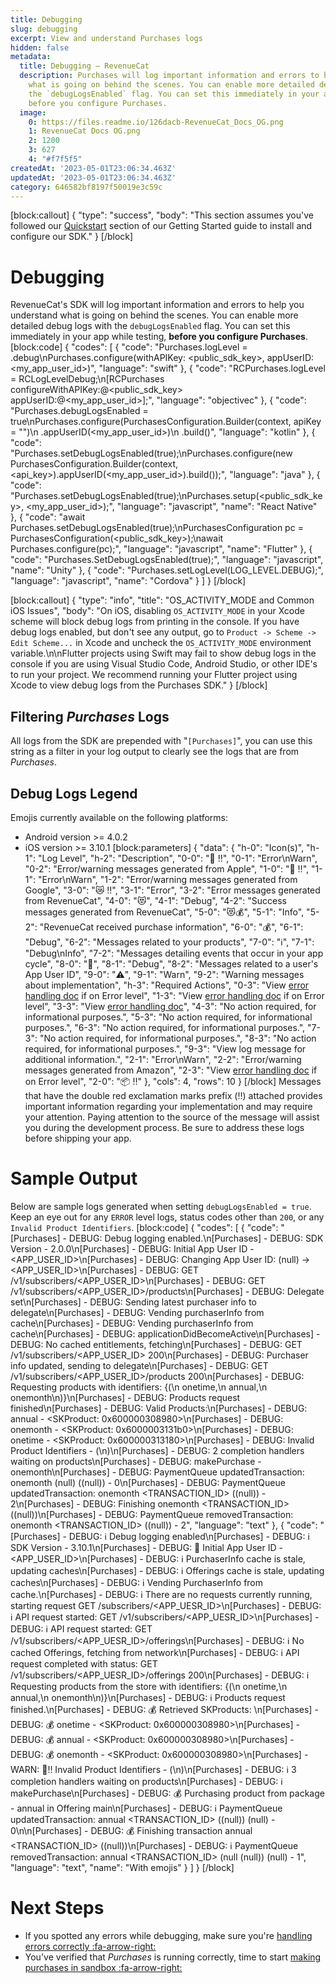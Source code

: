 ```yaml
---
title: Debugging
slug: debugging
excerpt: View and understand Purchases logs
hidden: false
metadata:
  title: Debugging – RevenueCat
  description: Purchases will log important information and errors to help you understand
    what is going on behind the scenes. You can enable more detailed debug logs with
    the `debugLogsEnabled` flag. You can set this immediately in your app while testing,
    before you configure Purchases.
  image:
    0: https://files.readme.io/126dacb-RevenueCat_Docs_OG.png
    1: RevenueCat Docs OG.png
    2: 1200
    3: 627
    4: "#f7f5f5"
createdAt: '2023-05-01T23:06:34.463Z'
updatedAt: '2023-05-01T23:06:34.463Z'
category: 646582bf8197f50019e3c59c
---
```

[block:callout]
{
  "type": "success",
  "body": "This section assumes you've followed our [Quickstart](doc:getting-started-1) section of our Getting Started guide to install and configure our SDK."
}
[/block]
# Debugging

RevenueCat's SDK will log important information and errors to help you understand what is going on behind the scenes. You can enable more detailed debug logs with the `debugLogsEnabled` flag. You can set this immediately in your app while testing, **before you configure Purchases**.
[block:code]
{
  "codes": [
    {
      "code": "Purchases.logLevel = .debug\nPurchases.configure(withAPIKey: <public_sdk_key>, appUserID: <my_app_user_id>)",
      "language": "swift"
    },
    {
      "code": "RCPurchases.logLevel = RCLogLevelDebug;\n[RCPurchases configureWithAPIKey:@<public_sdk_key> appUserID:@<my_app_user_id>];",
      "language": "objectivec"
    },
    {
      "code": "Purchases.debugLogsEnabled = true\nPurchases.configure(PurchasesConfiguration.Builder(context, apiKey = \"\")\n            .appUserID(<my_app_user_id>)\n            .build()",
      "language": "kotlin"
    },
    {
      "code": "Purchases.setDebugLogsEnabled(true);\nPurchases.configure(new PurchasesConfiguration.Builder(context, <api_key>).appUserID(<my_app_user_id>).build());",
      "language": "java"
    },
    {
      "code": "Purchases.setDebugLogsEnabled(true);\nPurchases.setup(<public_sdk_key>, <my_app_user_id>);",
      "language": "javascript",
      "name": "React Native"
    },
    {
      "code": "await Purchases.setDebugLogsEnabled(true);\nPurchasesConfiguration pc = PurchasesConfiguration(<public_sdk_key>);\nawait Purchases.configure(pc);",
      "language": "javascript",
      "name": "Flutter"
    },
    {
      "code": "Purchases.SetDebugLogsEnabled(true);",
      "language": "javascript",
      "name": "Unity"
    },
    {
      "code": "Purchases.setLogLevel(LOG_LEVEL.DEBUG);",
      "language": "javascript",
      "name": "Cordova"
    }
  ]
}
[/block]

[block:callout]
{
  "type": "info",
  "title": "OS_ACTIVITY_MODE and Common iOS Issues",
  "body": "On iOS, disabling `OS_ACTIVITY_MODE` in your Xcode scheme will block debug logs from printing in the console. If you have debug logs enabled, but don't see any output, go to `Product -> Scheme -> Edit Scheme...` in Xcode and uncheck the `OS_ACTIVITY_MODE` environment variable.\n\nFlutter projects using Swift may fail to show debug logs in the console if you are using Visual Studio Code, Android Studio, or other IDE's to run your project. We recommend running your Flutter project using Xcode to view debug logs from the Purchases SDK."
}
[/block]

## Filtering *Purchases* Logs
All logs from the SDK are prepended with "`[Purchases]`", you can use this string as a filter in your log output to clearly see the logs that are from *Purchases*.

## Debug Logs Legend
Emojis currently available on the following platforms:
* Android version >= 4.0.2
* iOS version >= 3.10.1
[block:parameters]
{
  "data": {
    "h-0": "Icon(s)",
    "h-1": "Log Level",
    "h-2": "Description",
    "0-0": "🍎 ‼️",
    "0-1": "Error\nWarn",
    "0-2": "Error/warning messages generated from Apple",
    "1-0": "🤖 ‼️",
    "1-1": "Error\nWarn",
    "1-2": "Error/warning messages generated from Google",
    "3-0": "😿 ‼️",
    "3-1": "Error",
    "3-2": "Error messages generated from RevenueCat",
    "4-0": "😻",
    "4-1": "Debug",
    "4-2": "Success messages generated from RevenueCat",
    "5-0": "😻💰",
    "5-1": "Info",
    "5-2": "RevenueCat received purchase information",
    "6-0": "💰",
    "6-1": "Debug",
    "6-2": "Messages related to your products",
    "7-0": "ℹ️",
    "7-1": "Debug\nInfo",
    "7-2": "Messages detailing events that occur in your app cycle",
    "8-0": "👤",
    "8-1": "Debug",
    "8-2": "Messages related to a user's App User ID",
    "9-0": "⚠️",
    "9-1": "Warn",
    "9-2": "Warning messages about implementation",
    "h-3": "Required Actions",
    "0-3": "View [error handling doc](doc:errors) if on Error level",
    "1-3": "View [error handling doc](doc:errors) if on Error level",
    "3-3": "View [error handling doc](doc:errors)",
    "4-3": "No action required, for informational purposes.",
    "5-3": "No action required, for informational purposes.",
    "6-3": "No action required, for informational purposes.",
    "7-3": "No action required, for informational purposes.",
    "8-3": "No action required, for informational purposes.",
    "9-3": "View log message for additional information.",
    "2-1": "Error\nWarn",
    "2-2": "Error/warning messages generated from Amazon",
    "2-3": "View [error handling doc](doc:errors) if on Error level",
    "2-0": "📦 ‼️"
  },
  "cols": 4,
  "rows": 10
}
[/block]
Messages that have the double red exclamation marks prefix (‼️) attached provides important information regarding your implementation and may require your attention. Paying attention to the source of the message will assist you during the development process. Be sure to address these logs before shipping your app. 

# Sample Output

Below are sample logs generated when setting `debugLogsEnabled = true`. Keep an eye out for any `ERROR` level logs, status codes other than `200`, or any `Invalid Product Identifiers`.
[block:code]
{
  "codes": [
    {
      "code": "[Purchases] - DEBUG: Debug logging enabled.\n[Purchases] - DEBUG: SDK Version - 2.0.0\n[Purchases] - DEBUG: Initial App User ID - <APP_USER_ID>\n[Purchases] - DEBUG: Changing App User ID: (null) -> <APP_USER_ID>\n[Purchases] - DEBUG: GET /v1/subscribers/<APP_USER_ID>\n[Purchases] - DEBUG: GET /v1/subscribers/<APP_USER_ID>/products\n[Purchases] - DEBUG: Delegate set\n[Purchases] - DEBUG: Sending latest purchaser info to delegate\n[Purchases] - DEBUG: Vending purchaserInfo from cache\n[Purchases] - DEBUG: Vending purchaserInfo from cache\n[Purchases] - DEBUG: applicationDidBecomeActive\n[Purchases] - DEBUG: No cached entitlements, fetching\n[Purchases] - DEBUG: GET /v1/subscribers/<APP_USER_ID> 200\n[Purchases] - DEBUG: Purchaser info updated, sending to delegate\n[Purchases] - DEBUG: GET /v1/subscribers/<APP_USER_ID>/products 200\n[Purchases] - DEBUG: Requesting products with identifiers: {(\n    onetime,\n    annual,\n    onemonth\n)}\n[Purchases] - DEBUG: Products request finished\n[Purchases] - DEBUG: Valid Products:\n[Purchases] - DEBUG: annual - <SKProduct: 0x600000308980>\n[Purchases] - DEBUG: onemonth - <SKProduct: 0x6000003131b0>\n[Purchases] - DEBUG: onetime - <SKProduct: 0x600000313180>\n[Purchases] - DEBUG: Invalid Product Identifiers - (\n)\n[Purchases] - DEBUG: 2 completion handlers waiting on products\n[Purchases] - DEBUG: makePurchase - onemonth\n[Purchases] - DEBUG: PaymentQueue updatedTransaction: onemonth (null) ((null)) - 0\n[Purchases] - DEBUG: PaymentQueue updatedTransaction: onemonth <TRANSACTION_ID> ((null)) - 2\n[Purchases] - DEBUG: Finishing onemonth <TRANSACTION_ID> ((null))\n[Purchases] - DEBUG: PaymentQueue removedTransaction: onemonth <TRANSACTION_ID> ((null)) - 2",
      "language": "text"
    },
    {
      "code": "[Purchases] - DEBUG: ℹ️ Debug logging enabled\n[Purchases] - DEBUG: ℹ️ SDK Version - 3.10.1\n[Purchases] - DEBUG: 👤 Initial App User ID - <APP_USER_ID>\n[Purchases] - DEBUG: ℹ️ PurchaserInfo cache is stale, updating caches\n[Purchases] - DEBUG: ℹ️ Offerings cache is stale, updating caches\n[Purchases] - DEBUG: ℹ️ Vending PurchaserInfo from cache.\n[Purchases] - DEBUG: ℹ️ There are no requests currently running, starting request GET /subscribers/<APP_UESR_ID>\n[Purchases] - DEBUG: ℹ️ API request started: GET /v1/subscribers/<APP_UESR_ID>\n[Purchases] - DEBUG: ℹ️ API request started: GET /v1/subscribers/<APP_UESR_ID>/offerings\n[Purchases] - DEBUG: ℹ️ No cached Offerings, fetching from network\n[Purchases] - DEBUG: ℹ️ API request completed with status: GET /v1/subscribers/<APP_UESR_ID>/offerings 200\n[Purchases] - DEBUG: ℹ️ Requesting products from the store with identifiers: {(\n    onetime,\n    annual,\n    onemonth\n)}\n[Purchases] - DEBUG: ℹ️ Products request finished.\n[Purchases] - DEBUG: 💰 Retrieved SKProducts: \n[Purchases] - DEBUG: 💰 onetime - <SKProduct: 0x600000308980>\n[Purchases] - DEBUG: 💰 annual - <SKProduct: 0x600000308980>\n[Purchases] - DEBUG: 💰 onemonth - <SKProduct: 0x600000308980>\n[Purchases] - WARN: 🍎‼️ Invalid Product Identifiers - (\n)\n[Purchases] - DEBUG: ℹ️ 3 completion handlers waiting on products\n[Purchases] - DEBUG: ℹ️ makePurchase\n[Purchases] - DEBUG: 💰 Purchasing product from package  - annual in Offering main\n[Purchases] - DEBUG: ℹ️ PaymentQueue updatedTransaction: annual <TRANSACTION_ID> ((null)) (null) - 0\n\n[Purchases] - DEBUG: 💰 Finishing transaction annual <TRANSACTION_ID> ((null))\n[Purchases] - DEBUG: ℹ️ PaymentQueue removedTransaction: annual <TRANSACTION_ID> (null (null)) (null) - 1",
      "language": "text",
      "name": "With emojis"
    }
  ]
}
[/block]
# Next Steps

* If you spotted any errors while debugging, make sure you're [handling errors correctly :fa-arrow-right:](doc:errors)
* You've verified that *Purchases* is running correctly, time to start [making purchases in sandbox :fa-arrow-right:](doc:sandbox)